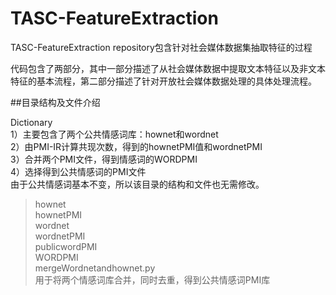 # TASC-FeatureExtraction

TASC-FeatureExtraction repository包含针对社会媒体数据集抽取特征的过程<br>

代码包含了两部分，其中一部分描述了从社会媒体数据中提取文本特征以及非文本特征的基本流程，第二部分描述了针对开放社会媒体数据处理的具体处理流程。<br>

##目录结构及文件介绍

Dictionary<br>
1）主要包含了两个公共情感词库：hownet和wordnet<br>
2）由PMI-IR计算共现次数，得到的hownetPMI值和wordnetPMI<br>
3）合并两个PMI文件，得到情感词的WORDPMI<br>
4）选择得到公共情感词的PMI文件<br>
由于公共情感词基本不变，所以该目录的结构和文件也无需修改。<br>

>hownet<br>
>hownetPMI<br>
>wordnet<br>
>wordnetPMI<br>
>publicwordPMI<br>
>WORDPMI<br>
>mergeWordnetandhownet.py<br>
	用于将两个情感词库合并，同时去重，得到公共情感词PMI库<br>

